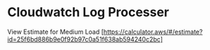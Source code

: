 # Cloudwatch Log Processer

View Estimate for Medium Load [https://calculator.aws/#/estimate?id=25f6bd886b9e0f92b97c0a51f638ab594240c2bc]